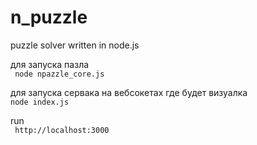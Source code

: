 # n_puzzle
puzzle solver written in node.js

для запуска пазла\
``` node npazzle_core.js```

для запуска сервака на вебсокетах где будет визуалка\
``` node index.js ```

run\
``` http://localhost:3000```
